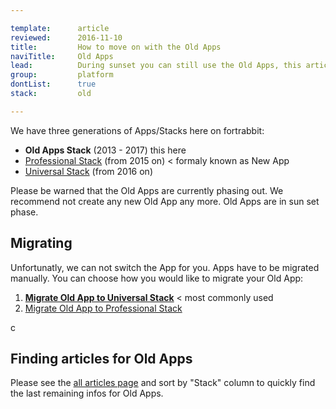 ```yaml
---

template:      article
reviewed:      2016-11-10
title:         How to move on with the Old Apps
naviTitle:     Old Apps 
lead:          During sunset you can still use the Old Apps, this article helps finding your way and still work with the Old Apps.
group:         platform
dontList:      true
stack:         old

---
```


We have three generations of Apps/Stacks here on fortrabbit: 

* **Old Apps Stack** (2013 - 2017) this here
* [Professional Stack](app-pro) (from 2015 on) < formaly known as New App
* [Universal Stack](app-uni) (from 2016 on)

Please be warned that the Old Apps are currently phasing out. We recommend not create any new Old App any more. Old Apps are in sun set phase. 


## Migrating

Unfortunatly, we can not switch the App for you. Apps have to be migrated manually. You can choose how you would like to migrate your Old App:

1. **[Migrate Old App to Universal Stack](/migrate-old-to-uni)** < most commonly used
2. [Migrate Old App to Professional Stack](/migrate-old-to-pro)

c
## Finding articles for Old Apps

Please see the [all articles page](/all-articles) and sort by "Stack" column to quickly find the last remaining infos for Old Apps.
